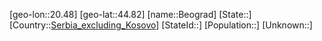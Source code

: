 ﻿---
location: [44.82,20.48]
type: City
tags:
- geo/City


SpocWebEntityId: 29085
isDeleted: false
confidential: public

---
[geo-lon::20.48]
[geo-lat::44.82]
[name::Beograd]
[State::]
[Country::[Serbia_excluding_Kosovo](geo/Continent/Europe/Serbia_excluding_Kosovo.md)]
[StateId::]
[Population::]
[Unknown::]

